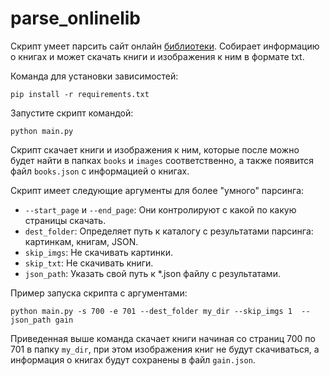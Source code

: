 # parse_onlinelib

Скрипт умеет парсить сайт онлайн [библиотеки](https://tululu.org/). Собирает информацию о книгах и может скачать книги и изображения к ним 
в формате txt.

Команда для установки зависимостей:
``` 
pip install -r requirements.txt
``` 
Запустите скрипт командой:
```
python main.py 
```
Скрипт скачает книги и изображения к ним, которые после можно будет найти в папках `books` и  `images` 
соответственно, а также появится файл `books.json` с информацией о книгах. 


Скрипт имеет следующие аргументы для более "умного" парсинга:

- `--start_page` и `--end_page`:  Они контролируют с какой по какую страницы скачать.
- `dest_folder`: Определяет путь к каталогу с результатами парсинга: картинкам, книгам, JSON.
- `skip_imgs`: Не скачивать картинки.
- `skip_txt`: Не скачивать книги.
- `json_path`: Указать свой путь к *.json файлу с результатами.

Пример запуска скрипта с аргументами:
```
python main.py -s 700 -e 701 --dest_folder my_dir --skip_imgs 1  --json_path gain
```
Приведенная выше команда скачает книги начиная со страниц  700 по 701 в папку `my_dir`, при этом 
изображения книг не будут скачиваться, а информация о книгах будут сохранены в файл `gain.json`.